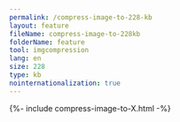 ```yaml
---
permalink: /compress-image-to-228-kb
layout: feature
fileName: compress-image-to-228kb
folderName: feature
tool: imgcompression
lang: en
size: 228
type: kb
nointernationalization: true
---
```

{%- include compress-image-to-X.html -%}       
